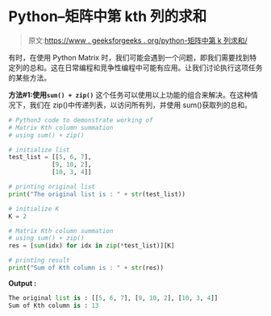 # Python–矩阵中第 kth 列的求和

> 原文:[https://www . geeksforgeeks . org/python-矩阵中第 k 列求和/](https://www.geeksforgeeks.org/python-summation-of-kth-column-in-a-matrix/)

有时，在使用 Python Matrix 时，我们可能会遇到一个问题，即我们需要找到特定列的总和。这在日常编程和竞争性编程中可能有应用。让我们讨论执行这项任务的某些方法。

**方法#1:使用`sum() + zip()`**
这个任务可以使用以上功能的组合来解决。在这种情况下，我们在 zip()中传递列表，以访问所有列，并使用 sum()获取列的总和。

```py
# Python3 code to demonstrate working of
# Matrix Kth column summation
# using sum() + zip()

# initialize list
test_list = [[5, 6, 7],
            [9, 10, 2], 
            [10, 3, 4]]

# printing original list
print("The original list is : " + str(test_list))

# initialize K
K = 2

# Matrix Kth column summation
# using sum() + zip()
res = [sum(idx) for idx in zip(*test_list)][K] 

# printing result
print("Sum of Kth column is : " + str(res))
```

**Output :**

```py
The original list is : [[5, 6, 7], [9, 10, 2], [10, 3, 4]]
Sum of Kth column is : 13

```